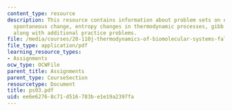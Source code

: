 ```yaml
---
content_type: resource
description: This resource contains information about problem sets on entropy and
  spontaneous change, entropy changes in thermodynamic processes, gibb's free energy,
  along with additional practice problems.
file: /media/courses/20-110j-thermodynamics-of-biomolecular-systems-fall-2005/ee6e62768c71d516783be1e19a2397fa_ps03.pdf
file_type: application/pdf
learning_resource_types:
- Assignments
ocw_type: OCWFile
parent_title: Assignments
parent_type: CourseSection
resourcetype: Document
title: ps03.pdf
uid: ee6e6276-8c71-d516-783b-e1e19a2397fa
---
```

